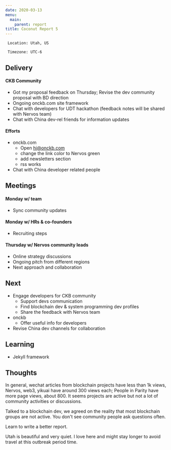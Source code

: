 ```yaml
---
date: 2020-03-13
menu:
  main:
    parent: report
title: Coconut Report 5
---
```



` Location: Utah, US`

` Timezone: UTC-6`

## Delivery

#### CKB Community

- Got my proposal feedback on Thursday; Revise the dev community proposal with BD direction
- Ongoing onckb.com site framework
- Chat with developers for UDT hackathon (feedback notes will be shared with Nervos team)
- Chat with China dev-rel friends for information updates

#### Efforts

- onckb.com
  - Open hi@onckb.com
  - change the link color to Nervos green
  - add newsletters section
  - rss works
- Chat with China developer related people

## Meetings

#### Monday w/ team

- Sync community updates

#### Monday w/ HRs & co-founders

- Recruiting steps

#### Thursday w/ Nervos community leads

- Online strategy discussions
- Ongoing pitch from different regions
- Next approach and collaboration

## Next

- Engage developers for CKB community
  - Support devs communication  
  - Find blockchain dev & system programming dev profiles
  - Share the feedback with Nervos team
- onckb
  - Offer useful info for developers
- Revise China dev channels for collaboration

## Learning

- Jekyll framework

## Thoughts

In general, wechat articles from blockchain projects have less than 1k views, Nervos, web3, yikuai have around 300 views each; People in Parity have more page views, about 800. It seems projects are active but not a lot of community activities or discussions.

Talked to a blockchain dev, we agreed on the reality that most blockchain groups are not active. You don't see community people ask questions often.

Learn to write a better report.

Utah is beautiful and very quiet. I love here and might stay longer to avoid travel at this outbreak period time.

[ckb-github]: https://github.com/nervosnetwork/ckb
[rib-github]: https://github.com/rust-in-blockchain/Rust-in-Blockchain
[onckb-website]: https://www.onckb.com/
